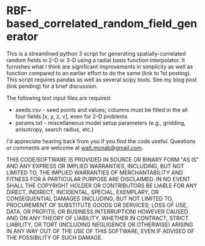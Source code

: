 # RBF-based_correlated_random_field_generator

This is a streamlined python 3 script for generating spatially-correlated random fields in 2-D or 3-D using a radial basis function interpolator. It furnishes what I think are significant improvements in simplicity as well as function compared to an earlier effort to do the same (link to 1st posting). This script requires pandas as well as several scipy tools. See my blog post (link pending) for a brief discussion.

The following text input files are required:

* seeds.csv - seed points and values; columns must be filled in the all four fields [x, y, z, v], even for 2-D problems
* params.txt - miscellaneous model setup parameters (e.g., gridding, anisotropy, search radius, etc.)

I'd appreciate hearing back from you if you find the code useful. Questions or comments are welcome at walt.mcnab@gmail.com.

THIS CODE/SOFTWARE IS PROVIDED IN SOURCE OR BINARY FORM "AS IS" AND ANY EXPRESS OR IMPLIED WARRANTIES, INCLUDING, BUT NOT LIMITED TO, THE IMPLIED WARRANTIES OF MERCHANTABILITY AND FITNESS FOR A PARTICULAR PURPOSE ARE DISCLAIMED. IN NO EVENT SHALL THE COPYRIGHT HOLDER OR CONTRIBUTORS BE LIABLE FOR ANY DIRECT, INDIRECT, INCIDENTAL, SPECIAL, EXEMPLARY, OR CONSEQUENTIAL DAMAGES (INCLUDING, BUT NOT LIMITED TO, PROCUREMENT OF SUBSTITUTE GOODS OR SERVICES; LOSS OF USE, DATA, OR PROFITS; OR BUSINESS INTERRUPTION) HOWEVER CAUSED AND ON ANY THEORY OF LIABILITY, WHETHER IN CONTRACT, STRICT LIABILITY, OR TORT (INCLUDING NEGLIGENCE OR OTHERWISE) ARISING IN ANY WAY OUT OF THE USE OF THIS SOFTWARE, EVEN IF ADVISED OF THE POSSIBILITY OF SUCH DAMAGE.

